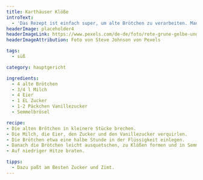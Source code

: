 ```yaml
---
title: Karthäuser Klöße
introText:
  - 'Das Rezept ist einfach super, um alte Brötchen zu verarbeiten. Man kann doch nicht immer nur Frikadellen und Semmelknödel daraus machen.'
headerImage: placeholder4
headerImageLink: https://www.pexels.com/de-de/foto/rote-grune-gelbe-und-blaue-abstrakte-malerei-1283208/
headerImageAttribution: Foto von Steve Johnson von Pexels

tags:
  - süß

category: hauptgericht

ingredients:
  - 4 alte Brötchen
  - 3/4 l Milch
  - 4 Eier
  - 1 EL Zucker
  - 1-2 Päckchen Vanillezucker
  - Semmelbrösel

recipe:
- Die alten Brötchen in kleinere Stücke brechen.
- Die Milch, die Eier, den Zucker und den Vanillezucker verquirlen.
- Die Brötchen etwa eine halbe Stunde in der Flüssigkeit einlegen.
- Danach die Brötchen leicht ausquetschen, zu Klößen formen und in Semmelbröseln wälzen.
- Auf niedriger Hitze braten.

tipps:
  - Dazu paßt am Besten Zucker und Zimt.
---
```


